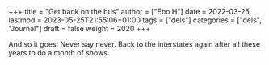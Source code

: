+++
title = "Get back on the bus"
author = ["Ebo H"]
date = 2022-03-25
lastmod = 2023-05-25T21:55:06+01:00
tags = ["dels"]
categories = ["dels", "Journal"]
draft = false
weight = 2020
+++

And so it goes. Never say never. Back to the interstates again after all these years to do a month of shows.
